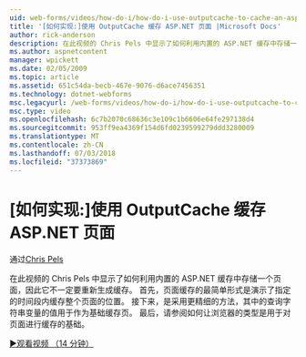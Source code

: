 ```yaml
---
uid: web-forms/videos/how-do-i/how-do-i-use-outputcache-to-cache-an-aspnet-page
title: '[如何实现:]使用 OutputCache 缓存 ASP.NET 页面 |Microsoft Docs'
author: rick-anderson
description: 在此视频的 Chris Pels 中显示了如何利用内置的 ASP.NET 缓存中存储一个页面，因此它不一定要重新生成缓存。 首先，...
ms.author: aspnetcontent
manager: wpickett
ms.date: 02/05/2009
ms.topic: article
ms.assetid: 651c54da-becb-467e-9076-d6ace7456351
ms.technology: dotnet-webforms
msc.legacyurl: /web-forms/videos/how-do-i/how-do-i-use-outputcache-to-cache-an-aspnet-page
msc.type: video
ms.openlocfilehash: 6c7b2070c68636c3e109c1b6606e64fe297138d4
ms.sourcegitcommit: 953ff9ea4369f154d6fd0239599279ddd3280009
ms.translationtype: MT
ms.contentlocale: zh-CN
ms.lasthandoff: 07/03/2018
ms.locfileid: "37373869"
---
```

<a name="how-do-i-use-outputcache-to-cache-an-aspnet-page"></a>[如何实现:]使用 OutputCache 缓存 ASP.NET 页面
====================
通过[Chris Pels](https://twitter.com/chrispels)

在此视频的 Chris Pels 中显示了如何利用内置的 ASP.NET 缓存中存储一个页面，因此它不一定要重新生成缓存。 首先，页面缓存的最简单形式是演示了指定的时间段内缓存整个页面的位置。 接下来，是采用更精细的方法，其中的查询字符串变量的值用于作为基础缓存页。 最后，请参阅如何让浏览器的类型是用于对页面进行缓存的基础。

[&#9654;观看视频 （14 分钟）](https://channel9.msdn.com/Blogs/ASP-NET-Site-Videos/how-do-i-use-outputcache-to-cache-an-aspnet-page)
